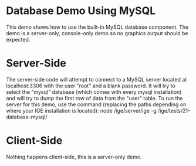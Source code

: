 # Database Demo Using MySQL
This demo shows how to use the built-in MySQL database component. The demo is a server-only, console-only demo so no
graphics output should be expected.

# Server-Side
The server-side code will attempt to connect to a MySQL server located at localhost:3306 with the user "root" and a
blank password. It will try to select the "mysql" database (which comes with every mysql installation) and will try to
dump the first row of data from the "user" table. To run the server for this demo, use the command (replacing the paths
depending on where your IGE installation is located):
	node /ige/server/ige -g /ige/tests/21-database-mysql/

# Client-Side
Nothing happens client-side, this is a server-only demo.